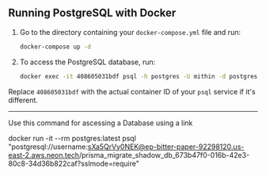 ## Running PostgreSQL with Docker

1. Go to the directory containing your `docker-compose.yml` file and run:

    ```bash
    docker-compose up -d
    ```

2. To access the PostgreSQL database, run:

    ```bash
    docker exec -it 408605031bdf psql -h postgres -U mithin -d postgres
    ```

Replace `408605031bdf` with the actual container ID of your `psql` service if it's different.


<hr>

Use this command for ascessing a Database using a link

docker run -it --rm postgres:latest psql "postgresql://username:sXa5QrVy0NEK@ep-bitter-paper-92298120.us-east-2.aws.neon.tech/prisma_migrate_shadow_db_673b47f0-016b-42e3-80c8-34d36b822caf?sslmode=require"

